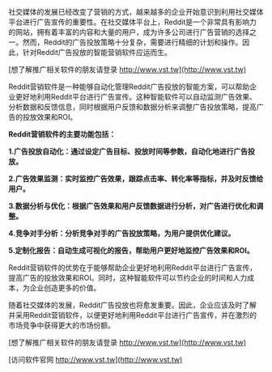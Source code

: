 社交媒体的发展已经改变了营销的方式，越来越多的企业开始意识到利用社交媒体平台进行广告宣传的重要性。在社交媒体平台上，Reddit是一个非常具有影响力的网站，拥有着丰富的内容和大量的用户，成为许多公司进行广告营销的选择之一。然而，Reddit的广告投放策略十分复杂，需要进行精细的计划和操作。因此，针对Reddit广告投放的智能营销软件应运而生。

[想了解推广相关软件的朋友请登录 http://www.vst.tw](http://www.vst.tw)

Reddit营销软件是一种能够自动化管理Reddit广告投放的智能方案，可以帮助企业更好地利用Reddit平台进行广告宣传。这种智能软件可以自动监测广告效果、分析数据和反馈信息，同时根据用户反馈和数据分析来调整广告投放策略，提高广告的投放效果和ROI。

**Reddit营销软件的主要功能包括：**

**1.广告投放自动化：通过设定广告目标、投放时间等参数，自动化地进行广告投放。**

**2.广告效果监测：实时监控广告效果，跟踪点击率、转化率等指标，并及时反馈给用户。**

**3.数据分析与优化：根据广告效果和用户反馈数据进行分析，对广告进行优化和调整。**

**4.竞争对手分析：分析竞争对手的广告投放策略，为用户提供优化建议。**

**5.定制化报告：自动生成可视化的报告，帮助用户更好地监控广告效果和ROI。**

Reddit营销软件的优势在于能够帮助企业更好地利用Reddit平台进行广告宣传，提高广告的投放效果和ROI。同时，这种智能软件可以节约企业的时间和人力成本，为企业创造更多的价值。

随着社交媒体的发展，Reddit广告投放也将愈发重要。因此，企业应该及时了解并采用Reddit营销软件，以便更好地利用Reddit平台进行广告宣传，并在激烈的市场竞争中获得更大的市场份额。

[想了解推广相关软件的朋友请登录 http://www.vst.tw](http://www.vst.tw)


[访问软件官网 http://www.vst.tw](http://www.vst.tw)
